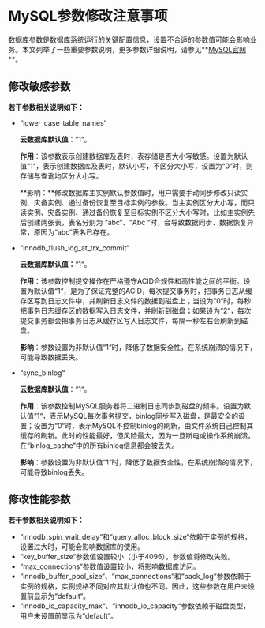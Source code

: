 # MySQL参数修改注意事项<a name="rds_08_00001"></a>

数据库参数是数据库系统运行的关键配置信息，设置不合适的参数值可能会影响业务。本文列举了一些重要参数说明，更多参数详细说明，请参见**[MySQL官网](http://dev.mysql.com/doc/refman/5.6/en/server-system-variables.html)**。

## 修改敏感参数<a name="zh-cn_topic_0166481777_section37541120104511"></a>

**若干参数相关说明如下：**

-   “lower\_case\_table\_names“

    **云数据库默认值**：“1“。

    **作用**：该参数表示创建数据库及表时，表存储是否大小写敏感。设置为默认值“1“，表示创建数据库及表时，默认小写，不区分大小写，设置为“0“时，则存储与查询均区分大小写。

    **影响：**修改数据库主实例默认参数值时，用户需要手动同步修改只读实例、灾备实例、通过备份恢复至目标实例的参数。当主实例区分大小写，而只读实例、灾备实例、通过备份恢复至目标实例不区分大小写时，比如主实例先后创建两张表，表名分别为  “abc“、“Abc “时，会导致数据同步、数据恢复异常，原因为“abc“表名已存在。

-   “innodb\_flush\_log\_at\_trx\_commit“

    **云数据库默认值：**“1“。

    **作用**：该参数控制提交操作在严格遵守ACID合规性和高性能之间的平衡。设置为默认值“1“，是为了保证完整的ACID，每次提交事务时，把事务日志从缓存区写到日志文件中，并刷新日志文件的数据到磁盘上；当设为“0“时，每秒把事务日志缓存区的数据写入日志文件，并刷新到磁盘；如果设为“2“，每次提交事务都会把事务日志从缓存区写入日志文件，每隔一秒左右会刷新到磁盘。

    **影响**：参数设置为非默认值“1“时，降低了数据安全性，在系统崩溃的情况下，可能导致数据丢失。

-   “sync\_binlog“

    **云数据库默认值**：“1“。

    **作用**：该参数控制MySQL服务器将二进制日志同步到磁盘的频率。设置为默认值“1“，表示MySQL每次事务提交，binlog同步写入磁盘，是最安全的设置；设置为“0“时，表示MySQL不控制binlog的刷新，由文件系统自己控制其缓存的刷新。此时的性能最好，但风险最大，因为一旦断电或操作系统崩溃，在“binlog\_cache“中的所有binlog信息都会被丢失。

    **影响**：参数设置为非默认值“1“时，降低了数据安全性，在系统崩溃的情况下，可能导致binlog丢失。


## 修改性能参数<a name="zh-cn_topic_0166481777_section5602829104512"></a>

**若干参数相关说明如下：**

-   “innodb\_spin\_wait\_delay“和“query\_alloc\_block\_size“依赖于实例的规格，设置过大时，可能会影响数据库的使用。
-   “key\_buffer\_size“参数值设置较小（小于4096），参数值将修改失败。
-   “max\_connections“参数值设置较小，将影响数据库访问。
-   “innodb\_buffer\_pool\_size“、“max\_connections“和“back\_log“参数依赖于实例的规格，实例规格不同对应其默认值也不同。因此，这些参数在用户未设置前显示为“default“。
-   “innodb\_io\_capacity\_max“、“innodb\_io\_capacity“参数依赖于磁盘类型，用户未设置前显示为“default“。

